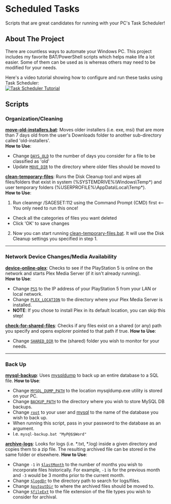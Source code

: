 # Scheduled Tasks
Scripts that are great candidates for running with your PC's Task Scheduler!

## About The Project
There are countless ways to automate your Windows PC. This project includes my favorite BAT/PowerShell scripts which helps make life a lot easier. Some of them can be used as is whereas others may need to be modified for your needs.

Here's a video tutorial showing how to configure and run these tasks using Task Scheduler:<br />
[![Task Scheduler Tutorial](https://i.ytimg.com/vi/k5ne8iJVf44/hqdefault.jpg?sqp=-oaymwEcCNACELwBSFXyq4qpAw4IARUAAIhCGAFwAcABBg==&rs=AOn4CLBfPNKE-sGx6Pk0Fj470ru0jqrwCg)](https://t.co/y6GicTmyy3 "Task Scheduler: Make Your PC Work For You")

## Scripts

### Organization/Cleaning

[**move-old-installers.bat**](batch/move-old-installers.bat): Moves older installers (i.e. exe, msi) that are more than 7 days old from the user's Downloads folder to another sub-directory called 'old-installers'.<br />
**How to Use**:
* Change [`DAYS_OLD`](https://github.com/arcadespinner/scheduled-tasks/blob/9575df6fd2539ba2368e50f919f2553461d2aedc/batch/move-old-installers.bat#L4) to the number of days you consider for a file to be classified as 'old'
* Update [`MOVE_DIR`](https://github.com/arcadespinner/scheduled-tasks/blob/9575df6fd2539ba2368e50f919f2553461d2aedc/batch/move-old-installers.bat#L7) to the directory where older files should be moved to

[**clean-temporary-files**](batch/clean-temporary-files.bat): Runs the Disk Cleanup tool and wipes all files/folders that exist in system (%SYSTEMDRIVE%\Windows\Temp\*) and user temporary folders (%USERPROFILE%\AppData\Local\Temp\*).<br />
**How to Use**:
1. Run cleanmgr /SAGESET:112 using the Command Prompt (CMD) first <-- You only need to run this once!
  * Check all the categories of files you want deleted
  * Click 'OK' to save changes
2. Now you can start running [clean-temporary-files.bat](batch/clean-temporary-files.bat). It will use the Disk Cleanup settings you specified in step 1.

---

### Network Device Changes/Media Availability

[**device-online-plex**](batch/device-online-plex.bat): Checks to see if the PlayStation 5 is online on the network and starts Plex Media Server (if it isn't already running).<br />
**How to Use**:
* Change [`PS5`](https://github.com/arcadespinner/scheduled-tasks/blob/9575df6fd2539ba2368e50f919f2553461d2aedc/batch/device-online-plex.bat#L5) to the IP address of your PlayStation 5 from your LAN or local network.
* Change [`PLEX_LOCATION`](https://github.com/arcadespinner/scheduled-tasks/blob/9575df6fd2539ba2368e50f919f2553461d2aedc/batch/device-online-plex.bat#L8) to the directory where your Plex Media Server is installed.
 * **NOTE**: If you chose to install Plex in its default location, you can skip this step!

[**check-for-shared-files**](batch/check-for-shared-files.bat): Checks if any files exist on a shared (or any) path you specify and opens explorer pointed to that path if true.
**How to Use**:
* Change [`SHARED_DIR`](https://github.com/arcadespinner/scheduled-tasks/blob/9575df6fd2539ba2368e50f919f2553461d2aedc/batch/check-for-shared-files.bat#L4) to the (shared) folder you wish to monitor for your needs.

---

### Back Up

[**mysql-backup**](batch/mysql-backup.bat): Uses [mysqldump](https://dev.mysql.com/doc/refman/8.0/en/mysqldump.html) to back up an entire database to a SQL file.
**How to Use**:
* Change [`MYSQL_DUMP_PATH`](https://github.com/arcadespinner/scheduled-tasks/blob/9575df6fd2539ba2368e50f919f2553461d2aedc/batch/mysql-backup.bat#L10) to the location mysqldump.exe utility is stored on your PC.
* Change [`BACKUP_PATH`](https://github.com/arcadespinner/scheduled-tasks/blob/9575df6fd2539ba2368e50f919f2553461d2aedc/batch/mysql-backup.bat#L13) to the directory where you wish to store MySQL DB backups.
* Change [`root`](https://github.com/arcadespinner/scheduled-tasks/blob/9575df6fd2539ba2368e50f919f2553461d2aedc/batch/mysql-backup.bat#L16) to your user and [mysql](https://github.com/arcadespinner/scheduled-tasks/blob/9575df6fd2539ba2368e50f919f2553461d2aedc/batch/mysql-backup.bat#L16) to the name of the database you wish to back up.
* When running this script, pass in your password to the database as an argument.
 * I.e. `mysql-backup.bat "MyP@$$Word"`

[**archive-logs**](powershell/archive-logs.ps1): Looks for logs (i.e. *.txt, *.log) inside a given directory and copies them to a zip file. The resulting archived file can be stored in the same folder or elsewhere.
**How to Use**:
* Change `-1` in [`$lastMonth`](https://github.com/arcadespinner/scheduled-tasks/blob/9575df6fd2539ba2368e50f919f2553461d2aedc/powershell/archive-logs.ps1#L8) to the number of months you wish to incorporate files historically. For example, `-1` is for the previous month and `-3` would be 3 months prior to the current month.
* Change [`$logdDr`](https://github.com/arcadespinner/scheduled-tasks/blob/9575df6fd2539ba2368e50f919f2553461d2aedc/powershell/archive-logs.ps1#L11) to the directory path to search for logs/files.
* Change [`$outputDir`](https://github.com/arcadespinner/scheduled-tasks/blob/9575df6fd2539ba2368e50f919f2553461d2aedc/powershell/archive-logs.ps1#L14) to where the archived files should be moved to.
* Change [`$fileExt`](https://github.com/arcadespinner/scheduled-tasks/blob/9575df6fd2539ba2368e50f919f2553461d2aedc/powershell/archive-logs.ps1#L17) to the file extension of the file types you wish to consider for archival.
